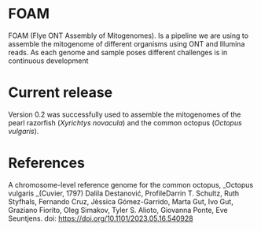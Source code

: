 # FOAM
FOAM (Flye ONT Assembly of Mitogenomes). Is a pipeline we are using to assemble the mitogenome of different organisms using ONT and Illumina reads. As each genome and sample poses different challenges is in continuous development

# Current release
Version 0.2 was successfully used to assemble the mitogenomes of the pearl razorfish (_Xyrichtys novacula_) and the common octopus (_Octopus vulgaris_).


# References
A chromosome-level reference genome for the common octopus, _Octopus vulgaris _(Cuvier, 1797)
Dalila Destanović, ProfileDarrin T. Schultz, Ruth Styfhals, Fernando Cruz, Jèssica Gómez-Garrido, Marta Gut, Ivo Gut, Graziano Fiorito, Oleg Simakov, Tyler S. Alioto, Giovanna Ponte, Eve Seuntjens.
doi: https://doi.org/10.1101/2023.05.16.540928 
